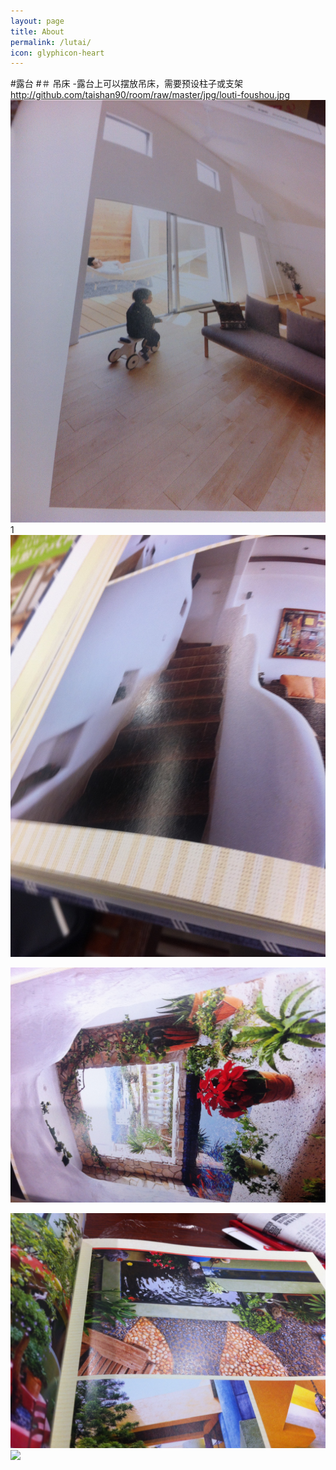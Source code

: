 ```yaml
---
layout: page
title: About
permalink: /lutai/
icon: glyphicon-heart
---
```

#露台
#＃ 吊床
-露台上可以摆放吊床，需要预设柱子或支架
http://github.com/taishan90/room/raw/master/jpg/louti-foushou.jpg
![](http://github.com/taishan90/room/raw/master/jpg/lutai-diaochuang.jpg)
1
![](http://github.com/taishan90/room/raw/master/jpg/louti-foushou.jpg)

![](http://github.com/taishan90/room/raw/master/jpg/lutai-men.jpg)

![](http://github.com/taishan90/room/raw/master/jpg/lutai-shuichi.jpg)
![](http://ww4.sinaimg.cn/bmiddle/aa397b7fjw1dzplsgpdw5j.jpg)
